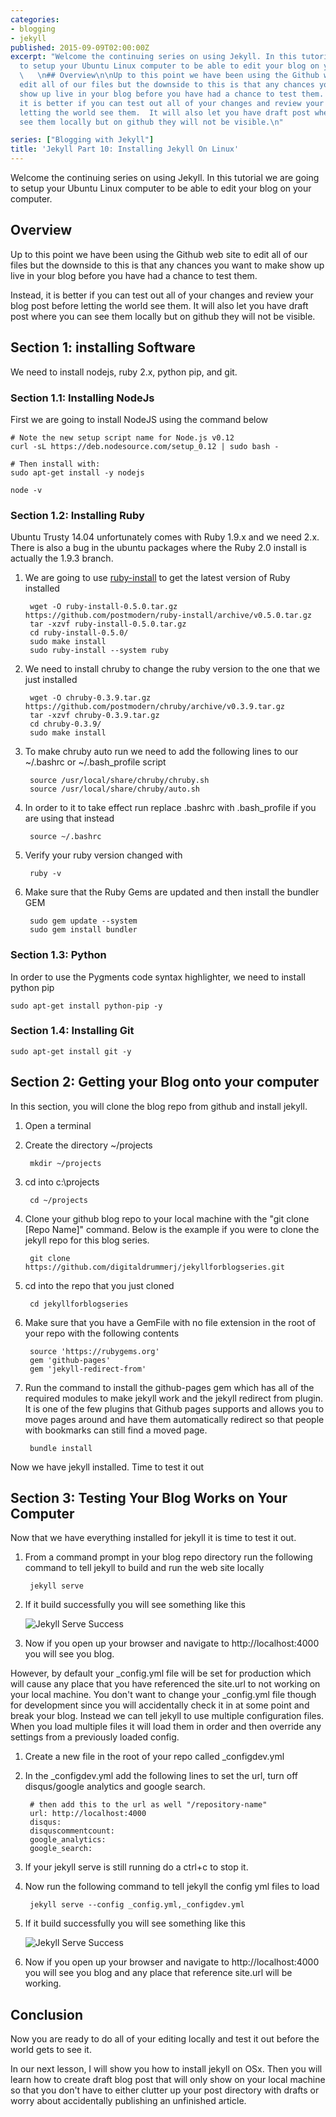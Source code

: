 ```yaml
---
categories:
- blogging
- jekyll
published: 2015-09-09T02:00:00Z
excerpt: "Welcome the continuing series on using Jekyll. In this tutorial we are going
  to setup your Ubuntu Linux computer to be able to edit your blog on your computer.\n
  \   \n## Overview\n\nUp to this point we have been using the Github web site to
  edit all of our files but the downside to this is that any chances you want to make
  show up live in your blog before you have had a chance to test them.  \n\nInstead,
  it is better if you can test out all of your changes and review your blog post before
  letting the world see them.  It will also let you have draft post where you can
  see them locally but on github they will not be visible.\n"

series: ["Blogging with Jekyll"]
title: 'Jekyll Part 10: Installing Jekyll On Linux'
---
```


Welcome the continuing series on using Jekyll. In this tutorial we are going to setup your Ubuntu Linux computer to be able to edit your blog on your computer.

## Overview

Up to this point we have been using the Github web site to edit all of our files but the downside to this is that any chances you want to make show up live in your blog before you have had a chance to test them.

Instead, it is better if you can test out all of your changes and review your blog post before letting the world see them.  It will also let you have draft post where you can see them locally but on github they will not be visible.

## Section 1: installing Software

We need to install nodejs, ruby 2.x, python pip, and git.

### Section 1.1: Installing NodeJs

First we are going to install NodeJS using the command below

	# Note the new setup script name for Node.js v0.12
	curl -sL https://deb.nodesource.com/setup_0.12 | sudo bash -

	# Then install with:
	sudo apt-get install -y nodejs

	node -v

### Section 1.2: Installing Ruby

Ubuntu Trusty 14.04 unfortunately comes with Ruby 1.9.x and we need 2.x.  There is also a bug in the ubuntu packages where the Ruby 2.0 install is actually the 1.9.3 branch.

1. We are going to use [ruby-install](https://github.com/postmodern/ruby-install) to get the latest version of Ruby installed

		wget -O ruby-install-0.5.0.tar.gz https://github.com/postmodern/ruby-install/archive/v0.5.0.tar.gz
		tar -xzvf ruby-install-0.5.0.tar.gz
		cd ruby-install-0.5.0/
		sudo make install
		sudo ruby-install --system ruby

1. We need to install chruby to change the ruby version to the one that we just installed

		wget -O chruby-0.3.9.tar.gz https://github.com/postmodern/chruby/archive/v0.3.9.tar.gz
		tar -xzvf chruby-0.3.9.tar.gz
		cd chruby-0.3.9/
		sudo make install

1. To make chruby auto run we need to add the following lines to our ~/.bashrc or ~/.bash_profile script

		source /usr/local/share/chruby/chruby.sh
		source /usr/local/share/chruby/auto.sh

1. In order to it to take effect run replace .bashrc with .bash_profile if you are using that instead

		source ~/.bashrc

1. Verify your ruby version changed with

		ruby -v

1. Make sure that the Ruby Gems are updated and then install the bundler GEM

		sudo gem update --system
		sudo gem install bundler

### Section 1.3: Python

In order to use the Pygments code syntax highlighter, we need to install python pip

	sudo apt-get install python-pip -y

### Section 1.4: Installing Git

	sudo apt-get install git -y

## Section 2: Getting your Blog onto your computer

In this section, you will clone the blog repo from github and install jekyll.

1. Open a terminal
1. Create the directory ~/projects

		mkdir ~/projects

1. cd into c:\projects

		cd ~/projects

1. Clone your github blog repo to your local machine with the "git clone [Repo Name]" command.  Below is the example if you were to clone the jekyll repo for this blog series.

		git clone https://github.com/digitaldrummerj/jekyllforblogseries.git

1. cd into the repo that you just cloned

		cd jekyllforblogseries

1. Make sure that you have a GemFile with no file extension in the root of your repo with the following contents

		source 'https://rubygems.org'
		gem 'github-pages'
		gem 'jekyll-redirect-from'

1. Run the command to install the github-pages gem which has all of the required modules to make jekyll work and the jekyll redirect from plugin.  It is one of the few plugins that Github pages supports and allows you to move pages around and have them automatically redirect so that people with bookmarks can still find a moved page.

		bundle install

Now we have jekyll installed.  Time to test it out

## Section 3: Testing Your Blog Works on Your Computer

Now that we have everything installed for jekyll it is time to test it out.

1. From a command prompt in your blog repo directory run the following command to tell jekyll to build and run the web site locally

		jekyll serve

1. If it build successfully you will see something like this

	![Jekyll Serve Success](/images/BloggingOnGitHub/jekyllserve.png)

1. Now if you open up your browser and navigate to http://localhost:4000 you will see you blog.

However, by default your _config.yml file will be set for production which will cause any place that you have referenced the site.url to not working on your local machine.  You don't want to change your _config.yml file though for development since you will accidentally check it in at some point and break your blog.  Instead we can tell jekyll to use multiple configuration files.  When you load multiple files it will load them in order and then override any settings from a previously loaded config.

1. Create a new file in the root of your repo called _configdev.yml
1. In the _configdev.yml add the following lines to set the url, turn off disqus/google analytics and google search.

		# then add this to the url as well "/repository-name"
		url: http://localhost:4000
		disqus:
		disquscommentcount:
		google_analytics:
		google_search:

1. If your jekyll serve is still running do a ctrl+c to stop it.
1. Now run the following command to tell jekyll the config yml files to load

	 	jekyll serve --config _config.yml,_configdev.yml

1. 	If it build successfully you will see something like this

	![Jekyll Serve Success](/images/BloggingOnGitHub/jekyllserve_multipleconfigs.png)

1. Now if you open up your browser and navigate to http://localhost:4000 you will see you blog and any place that reference site.url will be working.

## Conclusion

Now you are ready to do all of your editing locally and  test it out before the world gets to see it.

In our next lesson, I will show you how to install jekyll on OSx.  Then you will learn how to create draft blog post that will only show on your local machine so that you don't have to either clutter up your post directory with drafts or worry about accidentally publishing an unfinished article.
